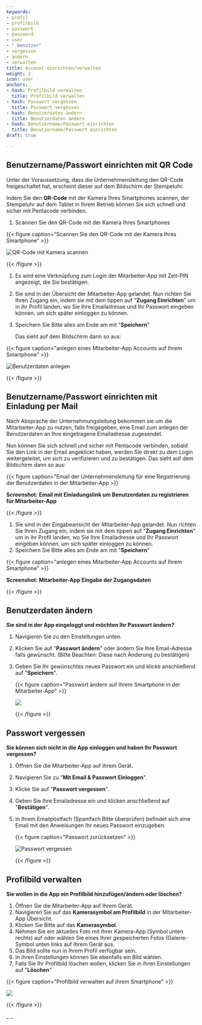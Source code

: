 ```yaml
---
keywords:
- profil
- profilbild
- passwort
- password
- user
- " benutzer"
- vergessen
- ändern
- verwalten
title: Account einrichten/verwalten
weight: 2
icon: user
anchors:
- hash: Profilbild verwalten
  title: Profilbild verwalten
- hash: Passwort vergessen
  title: Passwort vergessen
- hash: Benutzerdaten ändern
  title: Benutzerdaten ändern
- hash: Benutzername/Passwort einrichten
  title: Benutzername/Passwort einrichten
draft: true

---
```

## Benutzername/Passwort einrichten mit QR Code

Unter der Voraussetzung, dass die Unternehmensleitung den QR-Code freigeschaltet hat, erscheint dieser auf dem Bildschirm der Stempeluhr.

Indem Sie den **QR-Code** mit der Kamera Ihres Smartphones scannen, der Stempeluhr auf dem Tablet in Ihrem Betrieb können Sie sich schnell und sicher mit Pentacode verbinden.

1. Scannen Sie den QR-Code mit der Kamera Ihres Smartphones

{{< figure caption="Scannen Sie den QR-Code mit der Kamera Ihres Smartphone" >}}

![QR-Code mit Kamera scannen](/uploads/stempel_pfeil_qrcode_ipad.png "scannen des QR-Codes auf der Stempeluhr")

{{< /figure >}}

1. Es wird eine Verknüpfung zum Login der Mitarbeiter-App mit Zeit-PIN angezeigt, die Sie bestätigen.
2. Sie sind in der Übersicht der Mitarbeiter-App gelandet. Nun richten Sie Ihren Zugang ein, indem sie mit dem tippen auf "**Zugang Einrichten**" um in ihr Profil landen, wo Sie Ihre Emailadresse und Ihr Passwort eingeben können, um sich später einloggen zu können.
3. Speichern Sie Bitte alles am Ende am mit "**Speichern**"

   Das sieht auf dem Bildschirm dann so aus:

{{< figure caption="anlegen eines Mitarbeiter-App Accounts auf Ihrem Smartphone" >}}

![Benutzerdaten anlegen](/uploads/drei_handy_nebeneinander_bsp_zugang_einrichten2.png "Daten anlegen Mitarbeite-App")

{{< /figure >}}

## Benutzername/Passwort einrichten mit Einladung per Mail

Nach Absprache der Unternehmungsleitung bekommen sie um die Mitarbeiter-App zu nutzen, falls freigegeben, eine Email zum anlegen der Benutzerdaten an Ihre eingetragene Emailadresse zugesendet.

Nun können Sie sich schnell und sicher mit Pentacode verbinden, sobald Sie den Link in der Email angeklickt haben, werden Sie direkt zu dem Login weitergeleitet, um sich zu verifizieren und zu bestätigen. Das sieht auf dem Bildschirm dann so aus:

{{< figure caption="Email der Unternehmensleitung für eine Registrierung der Benutzerdaten in der Mitarbeiter-App >}}

**Screenshot: Email mit Einladungslink um Benutzerdaten zu registrieren für Mitarbeiter-App**

{{< /figure >}}

1. Sie sind in der Eingabeansicht der Mitarbeiter-App gelandet. Nun richten Sie Ihren Zugang ein, indem sie mit dem tippen auf "**Zugang Einrichten**" um in ihr Profil landen, wo Sie Ihre Emailadresse und Ihr Passwort eingeben können, um sich später einloggen zu können.
2. Speichern Sie Bitte alles am Ende am mit "**Speichern**"

{{< figure caption="anlegen eines Mitarbeiter-App Accounts auf Ihrem Smartphone" >}}

**Screenshot: Mitarbeiter-App Eingabe der Zugangsdaten**

{{< /figure >}}

## Benutzerdaten ändern

**Sie sind in der App eingeloggt und möchten Ihr Passwort ändern?**

1. Navigieren Sie zu den Einstellungen unten.
2. Klicken Sie auf "**Passwort ändern**" oder ändern Sie Ihre Email-Adresse falls gewünscht. (Bitte Beachten: Diese nach Änderung zu bestätigen)
3. Geben Sie Ihr gewünschtes neues Passwort ein und klicke anschließend auf "**Speichern**".

   {{< figure caption="Passwort ändern auf Ihrem Smartphone in der Mitarbeiter-App" >}}

   ![](/uploads/zwei_handy_nebeneinander_lang_bsp_daten_aendern.png)

   {{< /figure >}}

## Passwort vergessen

**Sie können sich nicht in die App einloggen und haben Ihr Passwort vergessen?**

1. Öffnen Sie die Mitarbeiter-App auf ihrem Gerät.
2. Navigieren Sie zu "**Mit Email & Passwort Einloggen**".
3. Klicke Sie auf "**Passwort vergessen**".
4. Geben Sie Ihre Emailadresse  ein und klicken anschließend auf "**Bestätigen**".
5. In Ihrem Emailpostfach (Spamfach Bitte überprüfen) befindet sich eine Email mit den Anweisungen Ihr neues Passwort einzugeben.

   {{< figure caption="Passwort zurücksetzen" >}}

   ![Passwort vergessen](/uploads/drei_handys_passwort_zuruecksetzen-1.png "Passwort vergessen")

   {{< /figure >}}

## Profilbild verwalten

**Sie wollen in die App ein Profilbild hinzufügen/ändern oder löschen?**

1. Öffnen Sie die Mitarbeiter-App auf Ihrem Gerät.
2. Navigieren Sie auf das **Kamerasymbol am Profilbild** in der Mitarbeiter-App Übersicht.
3. Klicken Sie Bitte auf das **Kamerasymbol**.
4. Nehmen Sie ein aktuelles Foto mit Ihrer Kamera-App (Symbol unten rechts) auf oder wählen Sie eines Ihrer gespeicherten Fotos (Galerie-Symbol unten links auf Ihrem Gerät aus.
5. Das Bild sollte nun in Ihrem Profil verfügbar sein.
6. In ihren Einstellungen können Sie ebenfalls ein Bild wählen.
7. Falls Sie Ihr Profilbild löschen wollen, klicken Sie in ihren Einstellungen auf "**Löschen**"

{{< figure caption="Profilbild verwalten auf ihrem Smartphone" >}}

![](/uploads/drei_handy_nebeneinander_bsp_profilbild_verwalten.png)

{{< /figure >}}

_ _